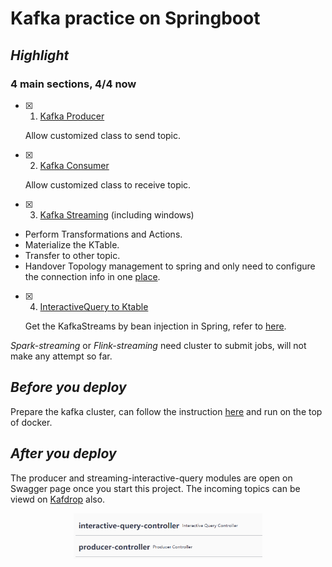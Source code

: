 

# Kafka practice on Springboot

## *Highlight*

### 4 main sections, 4/4 now

 - [x] 1. [Kafka Producer](https://github.com/saLeox/springboot-kafka-streams/tree/main/src/main/java/com/gof/springcloud/producer)
	
	Allow customized class to send topic.
 - [x]  2. [Kafka Consumer](https://github.com/saLeox/springboot-kafka-streams/tree/main/src/main/java/com/gof/springcloud/consumer)
	
	Allow customized class to receive topic.
 - [x]  3. [Kafka Streaming](https://github.com/saLeox/springboot-kafka-streams/tree/main/src/main/java/com/gof/springcloud/streams) (including windows)

 - Perform Transformations and Actions. 	 
 - Materialize the KTable.
 - Transfer to other topic.
 - Handover Topology management to spring and only need to configure the connection info in one [place](https://github.com/saLeox/springboot-kafka-streams/blob/main/src/main/java/com/gof/springcloud/streams/KafkaStreamsConfig.java).
 - [x] 4. [InteractiveQuery to Ktable](https://github.com/saLeox/springboot-kafka-streams/tree/main/src/main/java/com/gof/springcloud/interactiveQuery)
	
	Get the KafkaStreams by bean injection in Spring, refer to [here](https://github.com/saLeox/springboot-kafka-streams/blob/main/src/main/java/com/gof/springcloud/streams/query/InteractiveQueryController.java).
	
	
*Spark-streaming* or *Flink-streaming* need cluster to submit jobs, will not make any attempt so far.

## *Before you deploy*
Prepare the kafka cluster, can follow the instruction [here](https://github.com/saLeox/kafka-cluster-docker-usage) and run on the top of docker.


## *After you deploy*
The producer and streaming-interactive-query modules are open on Swagger page once you start this project.
The incoming topics can be viewd on [Kafdrop](http://localhost:9001/) also.
<div align=center><img src="https://raw.githubusercontent.com/saLeox/photoHub/main/20210429203451.png" width="60%"/></div>

